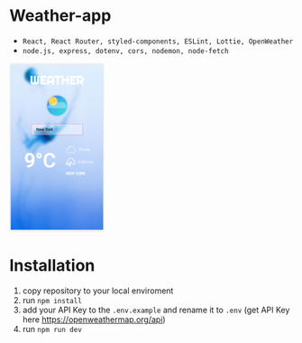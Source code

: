 # Weather-app

- `React, React Router, styled-components, ESLint, Lottie, OpenWeather`
- `node.js, express, dotenv, cors, nodemon, node-fetch`

<img src="app_screenshot.png" width="auto" height="300" />

# Installation

1. copy repository to your local enviroment
2. run `npm install`
3. add your API Key to the `.env.example` and rename it to `.env`
   (get API Key here https://openweathermap.org/api)
4. run `npm run dev`
